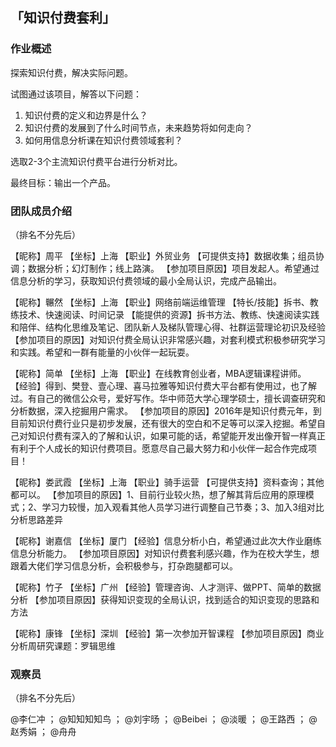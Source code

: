 ## 「知识付费套利」

### 作业概述

探索知识付费，解决实际问题。

试图通过该项目，解答以下问题：

1. 知识付费的定义和边界是什么？
2. 知识付费的发展到了什么时间节点，未来趋势将如何走向？
3. 如何用信息分析课在知识付费领域套利？

选取2-3个主流知识付费平台进行分析对比。

最终目标：输出一个产品。



### 团队成员介绍

（排名不分先后）



【昵称】周平
【坐标】上海
【职业】外贸业务
【可提供支持】数据收集；组员协调；数据分析；幻灯制作；线上路演。
【参加项目原因】项目发起人。希望通过信息分析的学习，获取知识付费领域的最小全局认识，完成产品输出。



【昵称】冁然
【坐标】上海
【职业】网络前端运维管理
【特长/技能】拆书、教练技术、快速阅读、时间记录
【能提供的资源】拆书方法、教练、快速阅读实践和陪伴、结构化思维及笔记、团队新人及梯队管理心得、社群运营理论初识及经验
【参加项目的原因】对知识付费全局认识非常感兴趣，对套利模式积极参研究学习和实践。希望和一群有能量的小伙伴一起玩耍。



【昵称】简单
【坐标】上海
【职业】在线教育创业者，MBA逻辑课程讲师。
【经验】得到、樊登、壹心理、喜马拉雅等知识付费大平台都有使用过，也了解过。有自己的微信公众号，爱好写作。华中师范大学心理学硕士，擅长调查研究和分析数据，深入挖掘用户需求。
【参加项目的原因】2016年是知识付费元年，到目前知识付费行业只是初步发展，还有很大的空白和不足等可以深入挖掘。希望自己对知识付费有深入的了解和认识，如果可能的话，希望能开发出像开智一样真正有利于个人成长的知识付费项目。愿意尽自己最大努力和小伙伴一起合作完成项目！



【昵称】娄武霞
【坐标】上海
【职业】骑手运营
【可提供支持】资料查询；其他都可以。
【参加项目的原因】1、目前行业较火热，想了解其背后应用的原理模式；2、学习力较慢，加入观看其他人员学习进行调整自己节奏；3、加入3组对比分析思路差异



【昵称】谢嘉信
【坐标】厦门
【经验】信息分析小白，希望通过此次大作业磨练信息分析能力。
【参加项目原因】对知识付费套利感兴趣，作为在校大学生，想跟着大佬们学习信息分析，会积极参与，打杂跑腿都可以。



【昵称】竹子
【坐标】广州
【经验】管理咨询、人才测评、做PPT、简单的数据分析
【参加项目原因】获得知识变现的全局认识，找到适合的知识变现的思路和方法



【昵称】康锋
【坐标】深圳
【经验】第一次参加开智课程
【参加项目原因】商业分析周研究课题：罗辑思维



### 观察员

（排名不分先后）



@李仁冲 ； @知知知知鸟 ； @刘宇旸 ； @Beibei ； @淡暖 ； @王路西 ； @赵秀娟 ； @舟舟